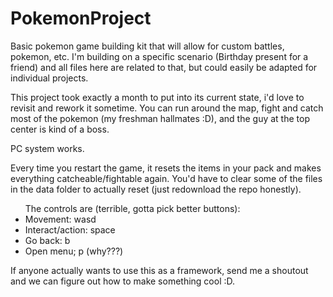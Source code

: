 # PokemonProject
Basic pokemon game building kit that will allow for custom battles, pokemon, etc.  I'm building on a specific scenario (Birthday present for a friend) and all files here are related to that, but could easily be adapted for individual projects.

This project took exactly a month to put into its current state, i'd love to revisit and rework it sometime.
You can run around the map, fight and catch most of the pokemon (my freshman hallmates :D), and the guy at the top center is kind of a boss. 

PC system works.

Every time you restart the game, it resets the items in your pack and makes everything catcheable/fightable again.  You'd have to clear some of the files in the data folder to actually reset (just redownload the repo honestly).

<ul> 
The controls are (terrible, gotta pick better buttons): 
<li>Movement: wasd
<li>Interact/action: space
<li>Go back: b
<li>Open menu; p (why???)
</ul>
If anyone actually wants to use this as a framework, send me a shoutout and we can figure out how to make something cool :D.
